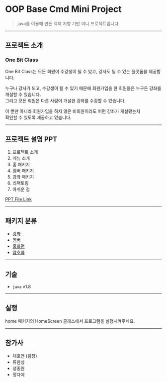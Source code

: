 # OOP Base Cmd Mini Project
> java를 이용해 만든 객체 지향 기반 미니 프로젝트입니다.

---

## 프로젝트 소개

### One Bit Class

One Bit Class는 모든 회원이 수강생이 될 수 있고, 강사도 될 수 있는 플랫폼을 제공합니다.   

누구나 강사가 되고, 수강생이 될 수 있기 때문에 회원가입을 한 회원들은 누구든 강좌를 개설할 수 있습니다.   
그리고 모든 회원은 다른 사람이 개설한 강좌를 수강할 수 있습니다.   

이 뿐만 아니라 회원가입을 하지 않은 비회원이라도 어떤 강좌가 개설됐는지   
확인할 수 있도록 제공하고 있습니다.   

---

## 프로젝트 설명 PPT 
1. 프로젝트 소개
2. 메뉴 소개
3. 홈 패키지
4. 멤버 패키지
5. 강좌 패키지
6. 리팩토링
7. 아쉬운 점

[PPT File Link](https://github.com/WantDay/OneBitClass01/blob/main/%EB%B9%84%ED%8A%B8%EC%BA%A0%ED%94%84-%EB%AF%B8%EB%8B%88%ED%94%84%EB%A1%9C%EC%A0%9D%ED%8A%B8-Want%20Day_B_3(PPT)_%EC%B5%9C%EC%A2%85%20%EB%B0%9C%ED%91%9C%20%EC%9E%90%EB%A3%8C.pptx)

---

## 패키지 분류
* [강좌](https://github.com/WantDay/OneBitClass01/tree/main/src/bitclass)
* [멤버](https://github.com/WantDay/OneBitClass01/tree/main/src/member)
* [홈화면](https://github.com/WantDay/OneBitClass01/tree/main/src/home)
* [암호화](https://github.com/WantDay/OneBitClass01/tree/main/src/encryption)

---

## 기술
* `java` v1.8

---

## 실행
home 패키지의 HomeScreen 클래스에서 프로그램을 실행시켜주세요.

---

## 참가사

* 채호연 (팀장)
* 류한성
* 성종원
* 정다예
